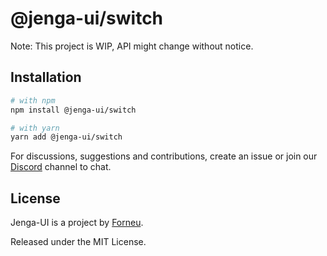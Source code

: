 # @jenga-ui/switch

Note: This project is WIP, API might change without notice.

## Installation

```sh
# with npm
npm install @jenga-ui/switch

# with yarn
yarn add @jenga-ui/switch
```

For discussions, suggestions and contributions, create an issue or join our [Discord](https://discord.gg/sHnHPnAPZj) channel to chat.

## License

Jenga-UI is a project by [Forneu](https://forneu.com).

Released under the MIT License.

